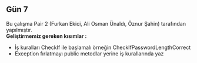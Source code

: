 ## Gün 7

Bu çalışma Pair 2 (Furkan Ekici, Ali Osman Ünaldı, Öznur Şahin) tarafından yapılmıştır. <br />
**Geliştirmemiz gereken kısımlar :**
* İş kuralları CheckIf ile başlamalı örneğin CheckIfPasswordLengthCorrect
* Exception fırlatmayı public metodlar yerine iş kurallarında yaz

